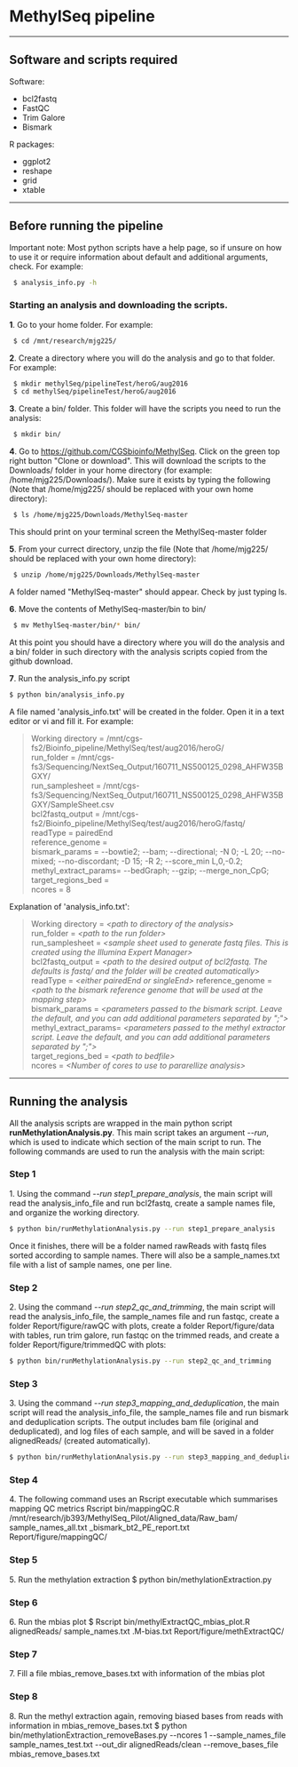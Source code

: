 # MethylSeq pipeline

----
## Software and scripts required

Software: 
- bcl2fastq
- FastQC
- Trim Galore
- Bismark

R packages:
- ggplot2
- reshape
- grid
- xtable
  
  
---- 
## Before running the pipeline

Important note: Most python scripts have a help page, so if unsure on how to use it or require information about default and additional arguments, check. For example:
```bash
 $ analysis_info.py -h
```

### Starting an analysis and downloading the scripts.
**1**\. Go to your home folder. For example:
```bash
 $ cd /mnt/research/mjg225/
```
  
  
**2**\. Create a directory where you will do the analysis and go to that folder. For example:
```bash
 $ mkdir methylSeq/pipelineTest/heroG/aug2016
 $ cd methylSeq/pipelineTest/heroG/aug2016
```
  
  
**3**\. Create a bin/ folder. This folder will have the scripts you need to run the analysis:
```bash
 $ mkdir bin/ 
```
  
  
**4**\. Go to https://github.com/CGSbioinfo/MethylSeq. Click on the green top right button "Clone or download". This will download the scripts to the Downloads/ folder in your home directory (for example: /home/mjg225/Downloads/). Make sure it exists by typing the following (Note that /home/mjg225/ should be replaced with your own home directory): 
```bash
 $ ls /home/mjg225/Downloads/MethylSeq-master
```
This should print on your terminal screen the MethylSeq-master folder
  
  
**5**\. From your currect directory, unzip the file (Note that /home/mjg225/ should be replaced with your own home directory):
```bash
 $ unzip /home/mjg225/Downloads/MethylSeq-master
```
A folder named "MethylSeq-master" should appear. Check by just typing ls.
  
  
**6**\. Move the contents of MethylSeq-master/bin to bin/
```bash
 $ mv MethylSeq-master/bin/* bin/
```
At this point you should have a directory where you will do the analysis and a bin/ folder in such directory with the analysis scripts copied from the github download.  
  
  

**7**\. Run the analysis_info.py script
```bash  
$ python bin/analysis_info.py
```
A file named 'analysis_info.txt' will be created in the folder. Open it in a text editor or vi and fill it. For example: 
>Working directory = /mnt/cgs-fs2/Bioinfo_pipeline/MethylSeq/test/aug2016/heroG/   
>run_folder = /mnt/cgs-fs3/Sequencing/NextSeq_Output/160711_NS500125_0298_AHFW35BGXY/  
>run_samplesheet = /mnt/cgs-fs3/Sequencing/NextSeq_Output/160711_NS500125_0298_AHFW35BGXY/SampleSheet.csv  
>bcl2fastq_output = /mnt/cgs-fs2/Bioinfo_pipeline/MethylSeq/test/aug2016/heroG/fastq/  
>readType = pairedEnd  
>reference_genome =  
>bismark_params = --bowtie2; --bam; --directional; -N 0; -L 20; --no-mixed; --no-discordant; -D 15; -R 2; --score_min L,0,-0.2;  
>methyl_extract_params= --bedGraph; --gzip; --merge_non_CpG;  
>target_regions_bed =  
>ncores = 8  

Explanation of 'analysis_info.txt':
>Working directory = *\<path to directory of the analysis\>*  
>run_folder = *\<path to the run folder\>*  
>run_samplesheet = *\<sample sheet used to generate fastq files. This is created using the Illumina Expert Manager\>*  
>bcl2fastq_output = *\<path to the desired output of bcl2fastq. The defaults is fastq/ and the folder will be created automatically\>*  
>readType = *\<either pairedEnd or singleEnd\>*
>reference_genome = *\<path to the bismark reference genome that will be used at the mapping step\>*  
>bismark_params = *\<parameters passed to the bismark script. Leave the default, and you can add additional parameters separated by ";"\>*  
>methyl_extract_params= *\<parameters passed to the methyl extractor script. Leave the default, and you can add additional parameters separated by ";"\>*  
>target_regions_bed = *\<path to bedfile\>*  
>ncores = *\<Number of cores to use to pararellize analysis\>*
  
  
  

----
## Running the analysis
All the analysis scripts are wrapped in the main python script **runMethylationAnalysis.py**. This main script takes an argument *--run*, which is used to indicate which section of the main script to run. The following commands are used to run the analysis with the main script:  
  
  

### Step 1
1\. Using the command *--run step1_prepare_analysis*, the main script will read the analysis_info_file and run bcl2fastq, create a sample names file, and organize the working directory.
```bash
$ python bin/runMethylationAnalysis.py --run step1_prepare_analysis
```
Once it finishes, there will be a folder named rawReads with fastq files sorted according to sample names. There will also be a sample_names.txt file with a list of sample names, one per line.  
  
  
### Step 2 
2\. Using the command *--run step2_qc_and_trimming*, the main script will read the analysis_info_file, the sample_names file and run fastqc, create a folder Report/figure/rawQC with plots, create a folder Report/figure/data with tables, run trim galore, run fastqc on the trimmed reads, and create a folder Report/figure/trimmedQC with plots:
```bash
$ python bin/runMethylationAnalysis.py --run step2_qc_and_trimming
```
  
  
### Step 3
3\. Using the command *--run step3_mapping_and_deduplication*, the main script will read the analysis_info_file, the sample_names file and run bismark and deduplication scripts. The output includes bam file (original and deduplicated), and log files of each sample, and will be saved in a folder alignedReads/ (created automatically).
```bash
$ python bin/runMethylationAnalysis.py --run step3_mapping_and_deduplication.
```

### Step 4
4\. The following command uses an Rscript executable which summarises mapping QC metrics 
Rscript bin/mappingQC.R /mnt/research/jb393/MethylSeq_Pilot/Aligned_data/Raw_bam/ sample_names_all.txt _bismark_bt2_PE_report.txt Report/figure/mappingQC/

### Step 5
5\. Run the methylation extraction
 $ python bin/methylationExtraction.py

### Step 6
6\. Run the mbias plot
 $ Rscript bin/methylExtractQC_mbias_plot.R alignedReads/ sample_names.txt .M-bias.txt Report/figure/methExtractQC/

### Step 7
7\. Fill a file mbias_remove_bases.txt with information of the mbias plot

### Step 8
8\. Run the methyl extraction again, removing biased bases from reads with information in mbias_remove_bases.txt 
 $ python bin/methylationExtraction_removeBases.py --ncores 1 --sample_names_file sample_names_test.txt --out_dir alignedReads/clean --remove_bases_file mbias_remove_bases.txt
